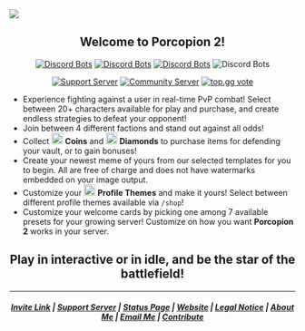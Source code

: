 <img src="https://cdn.discordapp.com/attachments/840198568919826435/1093027582166958260/20230405_121211_0000.png"/>
<h2 align="center">Welcome to Porcopion 2!</h2>

<div align="center">

[![Discord Bots](https://top.gg/api/widget/servers/831405652781957160.svg)](https://top.gg/bot/831405652781957160) [![Discord Bots](https://top.gg/api/widget/upvotes/831405652781957160.svg)](https://top.gg/bot/831405652781957160) [![Discord Bots](https://top.gg/api/widget/owner/831405652781957160.svg)](https://top.gg/bot/831405652781957160) ![Discord Bots](https://img.shields.io/badge/Version-1.2.1-red)

</div>

<div align="center">

[![Support Server](https://img.shields.io/badge/Support%20Server-The%20Twilight-blue?logo=discord&logoColor=white)](https://bit.ly/porcy-support) [![Community Server](https://img.shields.io/badge/Community%20Server-The%20Battlefield-blue?logo=discord&logoColor=white)](https://bit.ly/porcy-support) [![top.gg vote](https://img.shields.io/badge/Vote%20Here-top.gg-red?logo=discord&logoColor=white)](https://top.gg/bot/831405652781957160/vote)

</div>

- Experience fighting against a user in real-time PvP combat! Select between 20+ characters available for play and purchase, and create endless strategies to defeat your opponent!
- Join between 4 different factions and stand out against all odds!
- Collect <img src="https://cdn.discordapp.com/attachments/859326698020667442/1093087511095541760/emoji.png" alt="alt text" title="image Title" width="20" /> **Coins** and <img src="https://cdn.discordapp.com/attachments/859326698020667442/1093087533308596244/emoji.png" alt="alt text" title="image Title" width="20" /> **Diamonds** to purchase items for defending your vault, or to gain bonuses!
- Create your newest meme of yours from our selected templates for you to begin. All are free of charge and does not have watermarks embedded on your image output.
- Customize your <img src="https://cdn.discordapp.com/attachments/859326698020667442/1093089891174338570/emoji.png" alt="alt text" title="image Title" width="20" /> **Profile Themes** and make it yours! Select between different profile themes available via `/shop`!
- Customize your welcome cards by picking one among 7 available presets for your growing server! Customize on how you want **Porcopion 2** works in your server.

<h2 align="center">
Play in interactive or in idle, and be the star of the battlefield!
</h2>

---

<h5 align="center">
    <a href="https://discord.com/api/oauth2/authorize?client_id=828936914601246741&permissions=1409416310&scope=bot">Invite Link</a> | <a href="https://discord.gg/k28ct4T3yN">Support Server</a> | <a href="https://stats.uptimerobot.com/8z5m9IXMmp">Status Page</a> | <a href="https://raianah.yolasite.com/">Website</a> | <a href="https://raianah.gitbook.io/porcopion/legal/legal">Legal Notice</a> | <a href="https://raianah.gitbook.io/raianah">About Me</a> | <a href="mailto:raianah.twilight@gmail.com">Email Me</a> | <a href="https://github.com/raianah/porcopion/tree/main/contribute">Contribute</a>
</h5>
